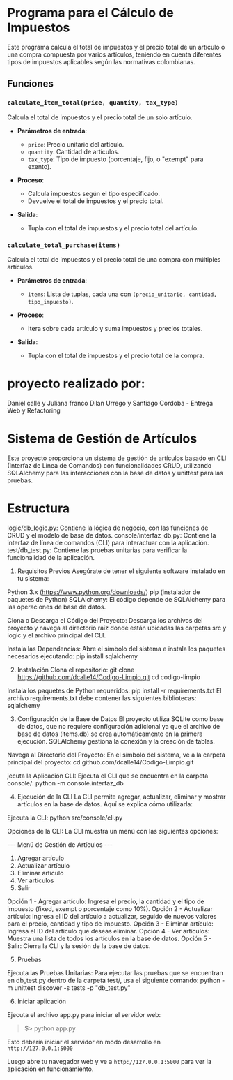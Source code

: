 # Programa para el Cálculo de Impuestos

Este programa calcula el total de impuestos y el precio total de un artículo o una compra compuesta por varios artículos, teniendo en cuenta diferentes tipos de impuestos aplicables según las normativas colombianas.

## Funciones

### `calculate_item_total(price, quantity, tax_type)`

Calcula el total de impuestos y el precio total de un solo artículo.

- **Parámetros de entrada**:
  - `price`: Precio unitario del artículo.
  - `quantity`: Cantidad de artículos.
  - `tax_type`: Tipo de impuesto (porcentaje, fijo, o "exempt" para exento).

- **Proceso**:
  - Calcula impuestos según el tipo especificado.
  - Devuelve el total de impuestos y el precio total.

- **Salida**:
  - Tupla con el total de impuestos y el precio total del artículo.

### `calculate_total_purchase(items)`

Calcula el total de impuestos y el precio total de una compra con múltiples artículos.

- **Parámetros de entrada**:
  - `items`: Lista de tuplas, cada una con `(precio_unitario, cantidad, tipo_impuesto)`.

- **Proceso**:
  - Itera sobre cada artículo y suma impuestos y precios totales.

- **Salida**:
  - Tupla con el total de impuestos y el precio total de la compra.


# proyecto realizado por:
Daniel calle y Juliana franco
Dilan Urrego y Santiago Cordoba - Entrega Web y Refactoring

# Sistema de Gestión de Artículos
Este proyecto proporciona un sistema de gestión de artículos basado en CLI (Interfaz de Línea de Comandos) con funcionalidades CRUD, utilizando SQLAlchemy para las interacciones con la base de datos y unittest para las pruebas.

# Estructura
logic/db_logic.py: Contiene la lógica de negocio, con las funciones de CRUD y el modelo de base de datos.
console/interfaz_db.py: Contiene la interfaz de línea de comandos (CLI) para interactuar con la aplicación.
test/db_test.py: Contiene las pruebas unitarias para verificar la funcionalidad de la aplicación.


1. Requisitos Previos
Asegúrate de tener el siguiente software instalado en tu sistema:

Python 3.x (https://www.python.org/downloads/)
pip (instalador de paquetes de Python)
SQLAlchemy: El código depende de SQLAlchemy para las operaciones de base de datos.

Clona o Descarga el Código del Proyecto: Descarga los archivos del proyecto y navega al directorio raíz donde están ubicadas las carpetas src y logic y el archivo principal del CLI.

Instala las Dependencias: Abre el símbolo del sistema e instala los paquetes necesarios ejecutando: pip install sqlalchemy


2. Instalación
Clona el repositorio:
git clone https://github.com/dcalle14/Codigo-Limpio.git
cd codigo-limpio

Instala los paquetes de Python requeridos:
pip install -r requirements.txt
El archivo requirements.txt debe contener las siguientes bibliotecas:
sqlalchemy


3. Configuración de la Base de Datos
El proyecto utiliza SQLite como base de datos, que no requiere configuración adicional ya que el archivo de base de datos (items.db) se crea automáticamente en la primera ejecución. SQLAlchemy gestiona la conexión y la creación de tablas.

Navega al Directorio del Proyecto: En el símbolo del sistema, ve a la carpeta principal del proyecto:
cd github.com/dcalle14/Codigo-Limpio.git

jecuta la Aplicación CLI: Ejecuta el CLI que se encuentra en la carpeta console/:
python -m console.interfaz_db



4. Ejecución de la CLI
La CLI permite agregar, actualizar, eliminar y mostrar artículos en la base de datos. Aquí se explica cómo utilizarla:

Ejecuta la CLI:
python src/console/cli.py

Opciones de la CLI: La CLI muestra un menú con las siguientes opciones:

--- Menú de Gestión de Artículos ---
1. Agregar artículo
2. Actualizar artículo
3. Eliminar artículo
4. Ver artículos
5. Salir

Opción 1 - Agregar artículo: Ingresa el precio, la cantidad y el tipo de impuesto (fixed, exempt o porcentaje como 10%).
Opción 2 - Actualizar artículo: Ingresa el ID del artículo a actualizar, seguido de nuevos valores para el precio, cantidad y tipo de impuesto.
Opción 3 - Eliminar artículo: Ingresa el ID del artículo que deseas eliminar.
Opción 4 - Ver artículos: Muestra una lista de todos los artículos en la base de datos.
Opción 5 - Salir: Cierra la CLI y la sesión de la base de datos.

5. Pruebas

Ejecuta las Pruebas Unitarias: Para ejecutar las pruebas que se encuentran en db_test.py dentro de la carpeta test/, usa el siguiente comando:
python -m unittest discover -s tests -p "db_test.py"

6. Iniciar aplicación

Ejecuta el archivo app.py para iniciar el servidor web:

> $> python app.py

Esto debería iniciar el servidor en modo desarrollo en ``` http://127.0.0.1:5000 ```

Luego abre tu navegador web y ve a ``` http://127.0.0.1:5000 ```  para ver la aplicación en funcionamiento.
